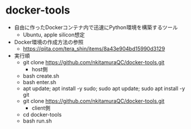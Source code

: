 # docker-tools
- 自由に作ったDockerコンテナ内で迅速にPython環境を構築するツール
  - Ubuntu, apple silicon想定
- Docker環境の作成方法の参照
  - https://qiita.com/tera_shin/items/8a43e904bd15990d3129
- 実行順
  - git clone https://github.com/nkitamuraQC/docker-tools.git
    - host側
  - bash create.sh
  - bash enter.sh
  - apt update; apt install -y sudo; sudo apt update; sudo apt install -y git
  - git clone https://github.com/nkitamuraQC/docker-tools.git
    - client側
  - cd docker-tools
  - bash run.sh
